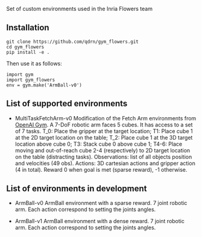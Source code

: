 Set of custom environments used in the Inria Flowers team

## Installation

```
git clone https://github.com/qdrn/gym_flowers.git
cd gym_flowers
pip install -e .
```

Then use it as follows:

```
import gym
import gym_flowers
env = gym.make('ArmBall-v0')
```

## List of supported environments

* MultiTaskFetchArm-v0
Modification of the Fetch Arm environments from [OpenAI Gym](https://github.com/openai/gym). A 7-DoF robotic arm faces 5 cubes. It has access to a set of 7 tasks. T_0: Place the gripper at the target location; T1: Place cube 1 at the 2D target location on the table; T_2: Place cube 1 at the 3D target location above cube 0; T3: Stack cube 0 above cube 1; T4-6: Place moving and out-of-reach cube 2-4 (respectively) to 2D target location on the table (distracting tasks).
Observations: list of all objects position and velocities (49 obs). Actions: 3D cartesian actions and gripper action (4 in total). Reward 0 when goal is met (sparse reward), -1 otherwise.

## List of environments in development

* ArmBall-v0
ArmBall environment with a sparse reward. 7 joint robotic arm. Each action correspond to setting the joints angles.

* ArmBall-v1
ArmBall environment with a dense reward. 7 joint robotic arm. Each action correspond to setting the joints angles.
